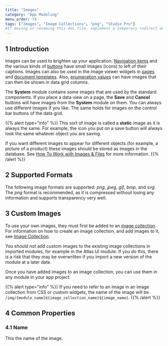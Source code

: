 ```yaml
---
title: "Images"
category: "App Modeling"
menu_order: 70
tags: ["Images", "Image Collections", "png", "Studio Pro"]
#If moving or renaming this doc file, implement a temporary redirect and let the respective team know they should update the URL in the product. See Mapping to Products for more details.
---
```


## 1 Introduction

Images can be used to brighten up your application. [Navigation items](navigation-tree) and the various kinds of [buttons](button-widgets) have small images (icons) to left of their captions. Images can also be used in the image viewer widgets in [pages](pages) and [document templates](document-templates). Also, [enumeration values](enumerations#enum-value-properties) can have images that can then be shown in data grid columns.

The **System** module contains some images that are used by the standard components. If you place a data view on a page, the **Save** and **Cancel** buttons will have images from the **System** module on them. You can always use different images if you like. The same holds for images on the control bar buttons of the data grid.

{{% alert type="info" %}}
This sort of image is called a **static** image as it is always the same. For example, the icon you put on a save button will always look the same whatever object you are saving.

If you want different images to appear for different objects (for example, a picture of a product) these images should be stored as images in the database. See [How To Work with Images & Files](/howto/data-models/working-with-images-and-files) for more information.
{{% /alert %}}

## 2 Supported Formats

The following image formats are supported: *png*, *jpeg*, *gif*, *bmp*, and *svg*. The *png* format is recommended, as it is compressed without losing any information and supports transparency very well.

## 3 Custom Images

To use your own images, they must first be added to an [image collection](image-collection). For information on how to create an image collection, and add images to it, see [Image Collection](image-collection).

You should not add custom images to the existing image collections in imported modules, for example in the Atlas UI module. If you do this, there is a risk that they may be overwritten if you import a new version of the module at a later date.

Once you have added images to an image collection, you can use them in any module in your app project.

{{% alert type="info" %}}
If you need to refer to an image in an image collection from CSS or custom widgets, the name of the image will be `/img/{module_name}${image_collection_name}${image_name}`.
{{% /alert %}}

## 4 Common Properties

### 4.1 Name

This the name of the image.
